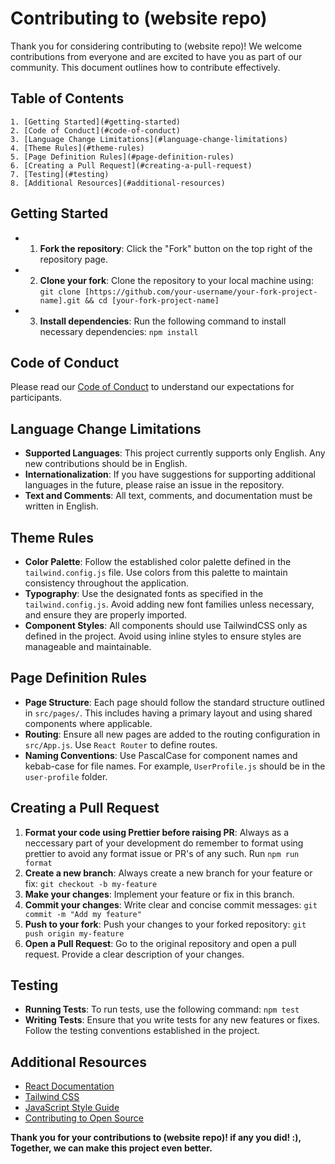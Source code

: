 # Contributing to (website repo)

Thank you for considering contributing to (website repo)!
We welcome contributions from everyone and are excited to have you as part of our community. This document outlines how to contribute effectively.

## Table of Contents

    1. [Getting Started](#getting-started)
    2. [Code of Conduct](#code-of-conduct)
    3. [Language Change Limitations](#language-change-limitations)
    4. [Theme Rules](#theme-rules)
    5. [Page Definition Rules](#page-definition-rules)
    6. [Creating a Pull Request](#creating-a-pull-request)
    7. [Testing](#testing)
    8. [Additional Resources](#additional-resources)

## Getting Started

-   1. **Fork the repository**: Click the "Fork" button on the top right of the repository page.
-   2. **Clone your fork**: Clone the repository to your local machine using:
       `git clone [https://github.com/your-username/your-fork-project-name].git && cd [your-fork-project-name]`
-   3. **Install dependencies**: Run the following command to install necessary dependencies:
       `npm install`

## Code of Conduct

Please read our [Code of Conduct](CODE_OF_CONDUCT.md) to understand our expectations for participants.

## Language Change Limitations

-   **Supported Languages**: This project currently supports only English. Any new contributions should be in English.
-   **Internationalization**: If you have suggestions for supporting additional languages in the future, please raise an issue in the repository.
-   **Text and Comments**: All text, comments, and documentation must be written in English.

## Theme Rules

-   **Color Palette**: Follow the established color palette defined in the `tailwind.config.js` file. Use colors from this palette to maintain consistency throughout the application.
-   **Typography**: Use the designated fonts as specified in the `tailwind.config.js`. Avoid adding new font families unless necessary, and ensure they are properly imported.
-   **Component Styles**: All components should use TailwindCSS only as defined in the project. Avoid using inline styles to ensure styles are manageable and maintainable.

## Page Definition Rules

-   **Page Structure**: Each page should follow the standard structure outlined in `src/pages/`. This includes having a primary layout and using shared components where applicable.
-   **Routing**: Ensure all new pages are added to the routing configuration in `src/App.js`. Use `React Router` to define routes.
-   **Naming Conventions**: Use PascalCase for component names and kebab-case for file names. For example, `UserProfile.js` should be in the `user-profile` folder.

## Creating a Pull Request

1. **Format your code using Prettier before raising PR**: Always as a neccessary part of your development do remember to format using prettier to avoid any format issue or PR's of any such.
   Run `npm run format`
2. **Create a new branch**: Always create a new branch for your feature or fix:
   `git checkout -b my-feature`
3. **Make your changes**: Implement your feature or fix in this branch.
4. **Commit your changes**: Write clear and concise commit messages:
   `git commit -m "Add my feature"`
5. **Push to your fork**: Push your changes to your forked repository:
   `git push origin my-feature`
6. **Open a Pull Request**: Go to the original repository and open a pull request. Provide a clear description of your changes.

## Testing

-   **Running Tests**: To run tests, use the following command:
    `npm test`
-   **Writing Tests**: Ensure that you write tests for any new features or fixes. Follow the testing conventions established in the project.

## Additional Resources

-   [React Documentation](https://react.dev/)
-   [Tailwind CSS](https://tailwindcss.com/)
-   [JavaScript Style Guide](https://google.github.io/styleguide/jsguide.html)
-   [Contributing to Open Source](https://docs.github.com/en/get-started/exploring-projects-on-github/contributing-to-a-project)

**Thank you for your contributions to (website repo)! if any you did! :), Together, we can make this project even better.**
